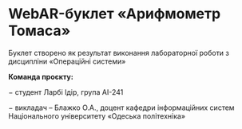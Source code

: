 # WebAR-буклет «Арифмометр Томаса»
Буклет створено як результат виконання лабораторної роботи з дисципліни «Операційні системи» 



**Команда проєкту:**

− студент Ларбі Ідір, група АІ-241

− викладач – Блажко О.А., доцент кафедри інформаційних систем Національного університету «Одеська політехніка»
